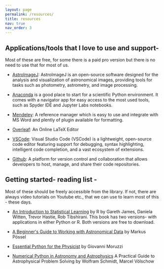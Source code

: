 ```yaml
---
layout: page
permalink: /resources/
title: resources
nav: true
nav_order: 3
---
```


## Applications/tools that I love to use and support-

Most of these are free, for some there is a paid pro version but there is no need to use that for most of us.

- [AstroImageJ](https://www.astro.louisville.edu/software/astroimagej/): AstroImageJ is an open-source software designed for the analysis and visualization of astronomical images, providing tools for tasks such as photometry, astrometry, and image processing.

- [Anaconda](https://www.anaconda.com/) is a good place to start for a scientific Python environment. It comes with a navigator app for easy access to the most used tools, such as Spyder IDE and Jupyter Labs notebooks.

- [Mendeley](https://www.mendeley.com/): A reference manager which is easy to use and integrate with MS Word and plently of plugin available for formatting.

- [Overleaf](https://www.overleaf.com/): An Online LaTeX Editor

- [VSCode](https://code.visualstudio.com/): Visual Studio Code (VSCode) is a lightweight, open-source code editor featuring support for debugging, syntax highlighting, intelligent code completion, and a vast ecosystem of extensions.

- [Github](https://github.com/): A platform for version control and collaboration that allows developers to host, manage, and share their code repositories.

## Getting started- reading list -

Most of these should be freely accessible from the library. If not, there are always video tutorials on Youtube etc., that we can use to learn most of this - these days.

- [An Introduction to Statistical Learning](https://www.statlearning.com/) by R by Gareth James, Daniela Witten, Trevor Hastie, Rob Tibshirani. This book has two versions- with applications in either Python or R. Both versions are free to download.

- [A Beginner's Guide to Working with Astronomical Data](https://arxiv.org/abs/1905.13189) by
Markus Pössel 

- [Essential Python for the Physicist](https://link.springer.com/book/10.1007/978-3-030-45027-4) by Giovanni Moruzzi

- [Numerical Python in Astronomy and Astrophysics](https://link.springer.com/book/10.1007/978-3-030-70347-9) A Practical Guide to Astrophysical Problem Solving by Wolfram Schmidt, Marcel Völschow


